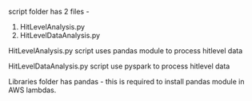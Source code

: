 script folder has 2 files -
1. HitLevelAnalysis.py
2. HitLevelDataAnalysis.py

HitLevelAnalysis.py script uses pandas module to process hitlevel data

HitLevelDataAnalysis.py script use pyspark to process hitlevel data

Libraries folder has pandas -
this is required to install pandas module in AWS lambdas.
